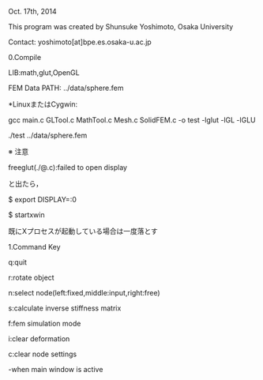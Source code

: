 Oct. 17th, 2014


This program was created by Shunsuke Yoshimoto, Osaka University

Contact: yoshimoto[at]bpe.es.osaka-u.ac.jp



0.Compile

LIB:math,glut,OpenGL

FEM Data PATH: ../data/sphere.fem


*LinuxまたはCygwin:

gcc main.c GLTool.c MathTool.c Mesh.c SolidFEM.c -o test -lglut -lGL -lGLU

./test ../data/sphere.fem



※ 注意

freeglut(./@.c):failed to open display

と出たら，

$ export DISPLAY=:0

$ startxwin

既にXプロセスが起動している場合は一度落とす



1.Command Key

q:quit

r:rotate object

n:select node(left:fixed,middle:input,right:free)

s:calculate inverse stiffness matrix

f:fem simulation mode

i:clear deformation

c:clear node settings

-when main window is active
